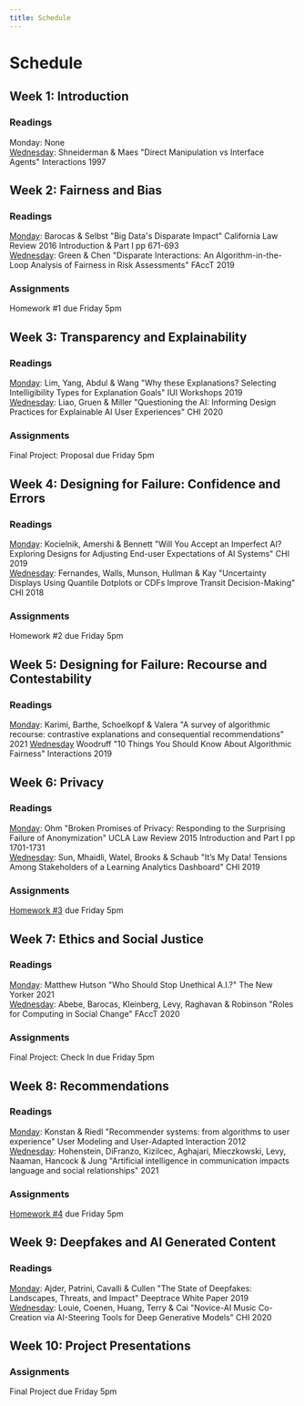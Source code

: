 ```yaml
---
title: Schedule
---
```


# Schedule

## Week 1: Introduction

### Readings
Monday: None  
[Wednesday](https://www.lri.fr/~mbl/ENS/FONDIHM/2013/papers/ShneidermanMaes-Interactions97.pdf): Shneiderman & Maes "Direct Manipulation vs Interface Agents" Interactions 1997

## Week 2: Fairness and Bias

### Readings
[Monday](https://s3.amazonaws.com/kvaccaro.com/teaching/human-ai-interaction/Big_Datas_Disparate_Impact.pdf): Barocas & Selbst "Big Data's Disparate Impact" California Law Review 2016 Introduction & Part I pp 671-693  
[Wednesday](https://scholar.harvard.edu/files/19-fat.pdf): Green & Chen "Disparate Interactions: An Algorithm-in-the-Loop Analysis of Fairness in Risk Assessments" FAccT 2019

### Assignments
Homework #1 due Friday 5pm

## Week 3: Transparency and Explainability

### Readings
[Monday](https://explainablesystems.comp.nus.edu.sg/2019/wp-content/uploads/2019/02/IUI19WS-ExSS2019-20.pdf): Lim, Yang, Abdul & Wang "Why these Explanations? Selecting Intelligibility Types for Explanation Goals" IUI Workshops 2019  
[Wednesday](https://s3.amazonaws.com/kvaccaro.com/teaching/human-ai-interaction/Questioning_the_AI.pdf): Liao, Gruen & Miller "Questioning the AI: Informing Design Practices for Explainable AI User Experiences" CHI 2020

### Assignments
Final Project: Proposal due Friday 5pm

## Week 4: Designing for Failure: Confidence and Errors

### Readings
[Monday](https://www.microsoft.com/en-us/research/uploads/prod/2019/01/chi19_kocielnik_et_al.pdf): Kocielnik, Amershi & Bennett "Will You Accept an Imperfect AI? Exploring Designs for Adjusting End-user Expectations of AI Systems" CHI 2019  
[Wednesday](http://www.mjskay.com/papers/chi2018-uncertain-bus-decisions.pdf): Fernandes, Walls, Munson, Hullman & Kay "Uncertainty Displays Using Quantile Dotplots or CDFs Improve Transit Decision-Making" CHI 2018

### Assignments
Homework #2 due Friday 5pm

## Week 5: Designing for Failure: Recourse and Contestability

### Readings
[Monday](https://arxiv.org/pdf/2010.04050.pdf): Karimi, Barthe, Schoelkopf & Valera "A survey of algorithmic recourse: contrastive explanations and consequential recommendations" 2021
[Wednesday]() Woodruff "10 Things You Should Know About Algorithmic Fairness" Interactions 2019

## Week 6: Privacy

### Readings
[Monday](https://s3.amazonaws.com/kvaccaro.com/teaching/human-ai-interaction/Broken_Promises_of_Privacy.pdf): Ohm "Broken Promises of Privacy: Responding to the Surprising Failure of Anonymization" UCLA Law Review 2015 Introduction and Part I pp 1701-1731  
[Wednesday](http://library.usc.edu.ph/ACM/CHI2019/1proc/paper594.pdf): Sun, Mhaidli, Watel, Brooks & Schaub "It’s My Data! Tensions Among Stakeholders of a Learning Analytics Dashboard" CHI 2019 

### Assignments
[Homework #3](url) due Friday 5pm

## Week 7: Ethics and Social Justice

### Readings
[Monday](https://www.newyorker.com/tech/annals-of-technology/who-should-stop-unethical-ai): Matthew Hutson "Who Should Stop Unethical A.I.?" The New Yorker 2021  
[Wednesday](https://arxiv.org/pdf/1912.04883.pdf): Abebe, Barocas, Kleinberg, Levy, Raghavan & Robinson "Roles for Computing in Social Change" FAccT 2020  

### Assignments
Final Project: Check In due Friday 5pm

## Week 8: Recommendations

### Readings

[Monday](http://files.grouplens.org/papers/algorithmstouserexperience.pdf): Konstan & Riedl "Recommender systems: from algorithms to user experience" User Modeling and User-Adapted Interaction 2012  
[Wednesday](https://arxiv.org/pdf/2102.05756.pdf): Hohenstein, DiFranzo, Kizilcec, Aghajari, Mieczkowski, Levy, Naaman, Hancock & Jung "Artificial intelligence in communication impacts language and social relationships" 2021

### Assignments
[Homework #4](url) due Friday 5pm


## Week 9: Deepfakes and AI Generated Content

### Readings
[Monday](https://regmedia.co.uk/2019/10/08/deepfake_report.pdf): Ajder, Patrini, Cavalli & Cullen "The State of Deepfakes: Landscapes, Threats, and Impact" Deeptrace White Paper 2019  
[Wednesday](https://youralien.github.io/files/cococo_chi2020_copy.pdf): Louie, Coenen, Huang, Terry & Cai "Novice-AI Music Co-Creation via AI-Steering Tools for Deep Generative Models" CHI 2020

## Week 10: Project Presentations

### Assignments
Final Project due Friday 5pm

